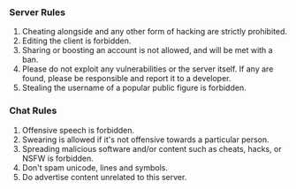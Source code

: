 ### Server Rules
1. Cheating alongside and any other form of hacking are strictly prohibited.
2. Editing the client is forbidden.
3. Sharing or boosting an account is not allowed, and will be met with a ban.
4. Please do not exploit any vulnerabilities or the server itself. If any are found, please be responsible and report it to a developer.
5. Stealing the username of a popular public figure is forbidden.

### Chat Rules
1. Offensive speech is forbidden.
2. Swearing is allowed if it's not offensive towards a particular person.
3. Spreading malicious software and/or content such as cheats, hacks, or NSFW is forbidden.
4. Don't spam unicode, lines and symbols.
5. Do advertise content unrelated to this server.
